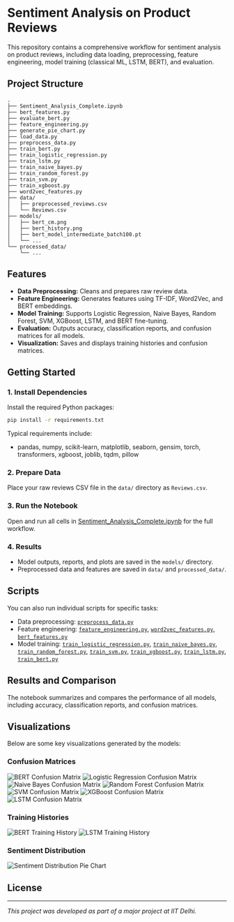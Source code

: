 # Sentiment Analysis on Product Reviews

This repository contains a comprehensive workflow for sentiment analysis on product reviews, including data loading, preprocessing, feature engineering, model training (classical ML, LSTM, BERT), and evaluation.

## Project Structure

```
.
├── Sentiment_Analysis_Complete.ipynb
├── bert_features.py
├── evaluate_bert.py
├── feature_engineering.py
├── generate_pie_chart.py
├── load_data.py
├── preprocess_data.py
├── train_bert.py
├── train_logistic_regression.py
├── train_lstm.py
├── train_naive_bayes.py
├── train_random_forest.py
├── train_svm.py
├── train_xgboost.py
├── word2vec_features.py
├── data/
│   ├── preprocessed_reviews.csv
│   └── Reviews.csv
├── models/
│   ├── bert_cm.png
│   ├── bert_history.png
│   ├── bert_model_intermediate_batch100.pt
│   └── ...
└── processed_data/
    └── ...
```

## Features

- **Data Preprocessing:** Cleans and prepares raw review data.
- **Feature Engineering:** Generates features using TF-IDF, Word2Vec, and BERT embeddings.
- **Model Training:** Supports Logistic Regression, Naive Bayes, Random Forest, SVM, XGBoost, LSTM, and BERT fine-tuning.
- **Evaluation:** Outputs accuracy, classification reports, and confusion matrices for all models.
- **Visualization:** Saves and displays training histories and confusion matrices.

## Getting Started

### 1. Install Dependencies

Install the required Python packages:

```sh
pip install -r requirements.txt
```

Typical requirements include:
- pandas, numpy, scikit-learn, matplotlib, seaborn, gensim, torch, transformers, xgboost, joblib, tqdm, pillow

### 2. Prepare Data

Place your raw reviews CSV file in the `data/` directory as `Reviews.csv`.

### 3. Run the Notebook

Open and run all cells in [Sentiment_Analysis_Complete.ipynb](Sentiment_Analysis_Complete.ipynb) for the full workflow.

### 4. Results

- Model outputs, reports, and plots are saved in the `models/` directory.
- Preprocessed data and features are saved in `data/` and `processed_data/`.

## Scripts

You can also run individual scripts for specific tasks:
- Data preprocessing: [`preprocess_data.py`](preprocess_data.py)
- Feature engineering: [`feature_engineering.py`](feature_engineering.py), [`word2vec_features.py`](word2vec_features.py), [`bert_features.py`](bert_features.py)
- Model training: [`train_logistic_regression.py`](train_logistic_regression.py), [`train_naive_bayes.py`](train_naive_bayes.py), [`train_random_forest.py`](train_random_forest.py), [`train_svm.py`](train_svm.py), [`train_xgboost.py`](train_xgboost.py), [`train_lstm.py`](train_lstm.py), [`train_bert.py`](train_bert.py)

## Results and Comparison

The notebook summarizes and compares the performance of all models, including accuracy, classification reports, and confusion matrices.

## Visualizations

Below are some key visualizations generated by the models:

### Confusion Matrices
![BERT Confusion Matrix](bert_cm.png)
![Logistic Regression Confusion Matrix](logistic_regression_cm.png)
![Naive Bayes Confusion Matrix](naive_bayes_cm.png)
![Random Forest Confusion Matrix](random_forest_cm.png)
![SVM Confusion Matrix](svm_cm.png)
![XGBoost Confusion Matrix](xgboost_cm.png)
![LSTM Confusion Matrix](lstm_cm.png)

### Training Histories
![BERT Training History](bert_history.png)
![LSTM Training History](lstm_history.png)

### Sentiment Distribution
![Sentiment Distribution Pie Chart](sentiment_distribution_pie.png)

## License



---

*This project was developed as part of a major project at IIT Delhi.*
